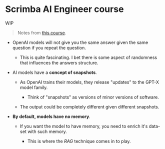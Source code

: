 # Scrimba AI Engineer course

WIP

> Notes from [this course](https://scrimba.com/learn/aiengineer).

- OpenAI models will not give you the same answer given the same question if you repeat the question.

  - This is quite fascinating. I bet there is some aspect of randomness that influences the answers structure.

- AI models have a **concept of snapshots**.

  - As OpenAI trains their models, they release "updates" to the GPT-X model family.

    - Think of "snapshots" as versions of minor versions of software.

  - The output could be completely different given different snapshots.

- **By default, models have no memory**.

  - If you want the model to have memory, you need to enrich it's data-set with such memory.

    - This is where the _RAG_ technique comes in to play.
